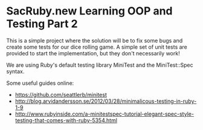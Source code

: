 SacRuby.new Learning OOP and Testing Part 2
===========================================

This is a simple project where the solution will be to fix some bugs and
create some tests for our dice rolling game. A simple set of unit
tests are provided to start the implementation, but they don't necessarily work!

We are using Ruby's default testing library MiniTest and the 
MiniTest::Spec syntax. 

Some useful guides online:

* https://github.com/seattlerb/minitest
* http://blog.arvidandersson.se/2012/03/28/minimalicous-testing-in-ruby-1-9
* http://www.rubyinside.com/a-minitestspec-tutorial-elegant-spec-style-testing-that-comes-with-ruby-5354.html


